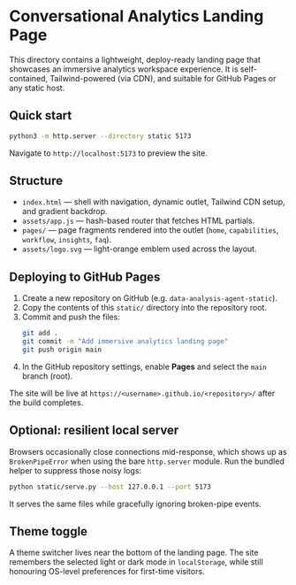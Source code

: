 # Conversational Analytics Landing Page

This directory contains a lightweight, deploy-ready landing page that showcases an immersive analytics workspace experience. It is self-contained, Tailwind-powered (via CDN), and suitable for GitHub Pages or any static host.

## Quick start

```bash
python3 -m http.server --directory static 5173
```

Navigate to `http://localhost:5173` to preview the site.

## Structure

- `index.html` — shell with navigation, dynamic outlet, Tailwind CDN setup, and gradient backdrop.
- `assets/app.js` — hash-based router that fetches HTML partials.
- `pages/` — page fragments rendered into the outlet (`home`, `capabilities`, `workflow`, `insights`, `faq`).
- `assets/logo.svg` — light-orange emblem used across the layout.

## Deploying to GitHub Pages

1. Create a new repository on GitHub (e.g. `data-analysis-agent-static`).
2. Copy the contents of this `static/` directory into the repository root.
3. Commit and push the files:
   ```bash
   git add .
   git commit -m "Add immersive analytics landing page"
   git push origin main
   ```
4. In the GitHub repository settings, enable **Pages** and select the `main` branch (root).

The site will be live at `https://<username>.github.io/<repository>/` after the build completes.

## Optional: resilient local server

Browsers occasionally close connections mid-response, which shows up as `BrokenPipeError` when using the bare `http.server` module. Run the bundled helper to suppress those noisy logs:

```bash
python static/serve.py --host 127.0.0.1 --port 5173
```

It serves the same files while gracefully ignoring broken-pipe events.

## Theme toggle

A theme switcher lives near the bottom of the landing page. The site remembers the selected light or dark mode in `localStorage`, while still honouring OS-level preferences for first-time visitors.
